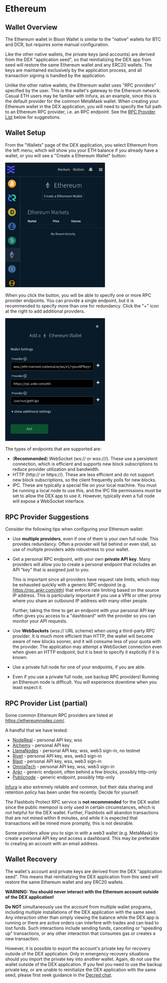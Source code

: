 # Ethereum

## Wallet Overview

The Ethereum wallet in Bison Wallet is similar to the "native" wallets for BTC
and DCR, but requires some manual configuration.

Like the other native wallets, the private keys (and accounts) are derived from
the DEX "application seed", so that reinitializing the DEX app from seed will
restore the same Ethereum wallet and any ERC20 wallets. The keys are maintained
exclusively by the application process, and all transaction signing is handled
by the application.

Unlike the other native wallets, the Ethereum wallet uses "RPC providers"
specified by the user. This is the wallet's gateway to the Ethereum network.
Casual ETH users may be familiar with Infura, as an example, since this is the
default provider for the common MetaMask wallet. When creating your Ethereum
wallet in the DEX application, you will need to specify the full path to an
Ethereum RPC provider, i.e. an RPC endpoint. See the [RPC Provider
List](#rpc-provider-list-partial) below for suggestions.

## Wallet Setup

From the "Wallets" page of the DEX application, you select Ethereum from the
left menu, which will show you your ETH balance if you already have a
wallet, or you will see a "Create a Ethereum Wallet" button:

   <img src="images/eth-create-wallet.png" width="320" alt="">

When you click the button, you will be able to specify one or more RPC provider
endpoints. You can provide a single endpoint, but it is recommended to specify
more than one for redundancy. Click the "+" icon at the right to add additional
providers.

   <img src="images/eth-wallet-settings.png" width="320" alt="">

The types of endpoints that are supported are:

- (**Recommended**) WebSocket (ws:// or wss:///). These use a persistent
  connection, which is efficient and supports new block subscriptions to reduce
  provider utilization and bandwidth.
- HTTP (http:// or https://). These are less efficient and do not support new
  block subscriptions, so the client frequently polls for new blocks.
- IPC. These are typically a special file on your local machine. You must be
  running a local node to use this, and the IPC file permissions must be set to
  allow the DEX app to use it. However, typically even a full node will expose a
  WebSocket interface.

## RPC Provider Suggestions

Consider the following tips when configuring your Ethereum wallet:

- Use **multiple providers**, even if one of them is your own full node. This
  provides redundancy. Often a provider will fall behind or even stall, so
  use of multiple providers adds robustness to your wallet.

- Get a personal RPC endpoint, with your own **private API key**. Many providers
  will allow you to create a personal endpoint that includes an API "key" that
  is assigned just to you.
  
  This is important since all providers have request rate limits, which may be
  exhausted quickly with a generic RPC endpoint (e.g.
  <https://rpc.ankr.com/eth>) that enforce rate limiting based on the source IP
  address. This is particularly important if you use a VPN or other proxy where
  you share an outbound IP address with many other people.

  Further, taking the time to get an endpoint with your personal API key often
  gives you access to a "dashboard" with the provider so you can monitor your
  API requests.

- Use **WebSockets** (wss:// URL scheme) when using a third-party RPC provider.
  It is much more efficient than HTTP, the wallet will become aware of new
  blocks sooner, and it will consume less of your quota with the provider. The
  application may attempt a WebSocket connection even when given an HTTP
  endpoint, but it is best to specify it explicitly if it is known.

- Use a private full node for one of your endpoints, if you are able.

- Even if you use a private full node, use backup RPC providers! Running an
  Ethereum node is difficult. You will experience downtime when you least expect
  it.

## RPC Provider List (partial)

Some common Ethereum RPC providers are listed at <https://ethereumnodes.com/>.

A handful that we have tested:

- [NodeReal](https://dashboard.nodereal.io/) - personal API key, wss
- [Alchemy](https://www.alchemy.com/overviews/private-rpc-endpoint) - personal API key
- [LlamaNodes](https://llamanodes.com/) - personal API key, wss, web3 sign-in, no testnet
- [Rivet](https://rivet.cloud/) - personal API key, wss, web3 sign-in
- [Blast](https://blastapi.io/login?app=consumer) - personal API key, wss, web3 sign-in
- [OmniaTech](https://app.omniatech.io/dashboard/generate-endpoints) - personal API key, wss, web3 sign-in
- [Ankr](https://www.ankr.com/rpc/) - generic endpoint, often behind a few blocks, possibly http-only
- [Publicnode](https://ethereum.publicnode.com/) - generic endpoint, possibly http-only

[Infura](https://docs.infura.io/infura/reference/network-endpoints) is also
extremely reliable and common, but their data sharing and retention policy has
been under fire recently. Decide for yourself.

The Flashbots Protect RPC service is **not recommended** for the DEX wallet
since the public mempool is only used in certain circumstances, which is not
helpful for the DEX wallet. Further, Flashbots will abandon transactions that
are not mined within 6 minutes, and while it is expected that transactions will
be mined more promptly, this is not desirable.

Some providers allow you to sign in with a web3 wallet (e.g. MetaMask) to create
a personal API key and access a dashboard. This may be preferable to creating an
account with an email address.

## Wallet Recovery

The wallet's account and private keys are derived from the DEX "application
seed". This means that reinitializing the DEX application from this seed will
restore the same Ethereum wallet and any ERC20 wallets.

**WARNING: You should never interact with the Ethereum account outside of the
DEX application!**

**Do NOT** simultaneously use the account from multiple wallet programs,
including multiple installations of the DEX application with the same seed. Any
interaction other than simply viewing the balance while the DEX app is running
or there are active orders can interfere with trades and can lead to lost funds.
Such interactions include sending funds, cancelling or "speeding up"
transactions, or any other interaction that consumes gas or creates a new
transaction.

However, it is possible to export the account's private key for recovery outside
of the DEX application. Only in emergency recovery situations should you import
the private key into another wallet. Again, do not use the wallet outside of the
DEX application. If you feel you need to use the backup private key, or are
unable to reinitialize the DEX application with the same seed, please first seek
guidance in the [Decred chat](https://matrix.to/#/#dex:decred.org).

